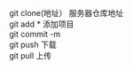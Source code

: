 git clone(地址）   服务器仓库地址  
git add *          添加项目  
git commit -m  
git push     下载  
git pull     上传  
